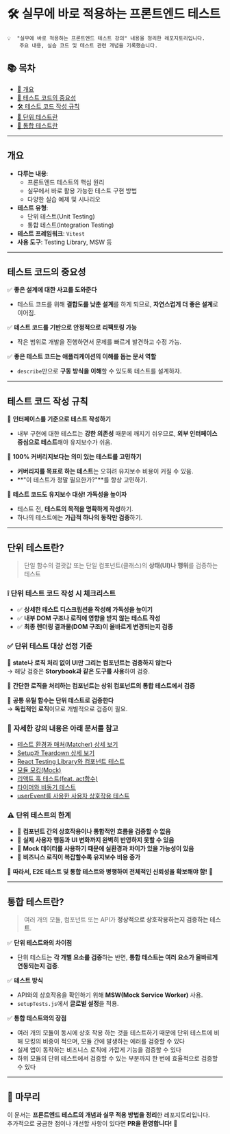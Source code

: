# 🛠 실무에 바로 적용하는 프론트엔드 테스트
~~~ plaintext
💡  "실무에 바로 적용하는 프론트엔드 테스트 강의" 내용을 정리한 레포지토리입니다.  
    주요 내용, 실습 코드 및 테스트 관련 개념을 기록했습니다.
~~~

## 📚 목차
- [📝 개요](#개요)
- [🚀 테스트 코드의 중요성](#테스트-코드의-중요성)
- [🛠 테스트 코드 작성 규칙](#테스트-코드-작성-규칙)
- [🧩 단위 테스트란](#단위-테스트란)
- [🔗 통합 테스트란](#통합-테스트란)

---

## 개요
- **다루는 내용**:
  - 프론트엔드 테스트의 핵심 원리
  - 실무에서 바로 활용 가능한 테스트 구현 방법
  - 다양한 실습 예제 및 시나리오
- **테스트 유형**:
  - 단위 테스트(Unit Testing)
  - 통합 테스트(Integration Testing)
- **테스트 프레임워크**: `Vitest`
- **사용 도구**: Testing Library, MSW 등

---

## 테스트 코드의 중요성
✅ **좋은 설계에 대한 사고를 도와준다**  
   - 테스트 코드를 위해 **결합도를 낮춘 설계**를 하게 되므로, **자연스럽게 더 좋은 설계**로 이어짐.  

✅ **테스트 코드를 기반으로 안정적으로 리팩토링 가능**  
   - 작은 범위로 개발을 진행하면서 문제를 빠르게 발견하고 수정 가능.  

✅ **좋은 테스트 코드는 애플리케이션의 이해를 돕는 문서 역할**  
   - `describe`만으로 **구동 방식을 이해**할 수 있도록 테스트를 설계하자.

---

## 테스트 코드 작성 규칙
📌 **인터페이스를 기준으로 테스트 작성하기**  
   - 내부 구현에 대한 테스트는 **강한 의존성** 때문에 깨지기 쉬우므로, **외부 인터페이스 중심으로 테스트**해야 유지보수가 쉬움.  

📌 **100% 커버리지보다는 의미 있는 테스트를 고민하기**  
   - **커버리지를 목표로 하는 테스트**는 오히려 유지보수 비용이 커질 수 있음.  
   - **"이 테스트가 정말 필요한가?"**를 항상 고민하기.  

📌 **테스트 코드도 유지보수 대상! 가독성을 높이자**  
   - 테스트 전, **테스트의 목적을 명확하게 작성**하기.  
   - 하나의 테스트에는 **가급적 하나의 동작만 검증**하기.

---

## 단위 테스트란?
> 단일 함수의 결괏값 또는 단일 컴포넌트(클래스)의 **상태(UI)나 행위**를 검증하는 테스트

### ❕ 단위 테스트 코드 작성 시 체크리스트
- ✅ **상세한 테스트 디스크립션을 작성해 가독성을 높이기**
- ✅ **내부 DOM 구조나 로직에 영향을 받지 않는 테스트 작성**
- ✅ **최종 렌더링 결과물(DOM 구조)이 올바르게 변경되는지 검증**

### ✅ 단위 테스트 대상 선정 기준
📌 **state나 로직 처리 없이 UI만 그리는 컴포넌트는 검증하지 않는다**  
   → 해당 검증은 **Storybook과 같은 도구를 사용**하여 검증.  

📌 **간단한 로직을 처리하는 컴포넌트는 상위 컴포넌트의 통합 테스트에서 검증**  

📌 **공통 유틸 함수는 단위 테스트로 검증한다**  
   → **독립적인 로직**이므로 개별적으로 검증이 필요.  

### 📌 **자세한 강의 내용은 아래 문서를 참고**
- [테스트 환경과 매처(Matcher) 상세 보기](./unit-test/docs/test-environment-and-matchers.md)<br>
- [Setup과 Teardown 상세 보기](./unit-test/docs/setup-and-teardown.md)<br>
- [React Testing Library와 컴포넌트 테스트](./unit-test/docs/react-testing-library-and-component-test.md)<br>
- [모듈 모킹(Mock)](./unit-test/docs/module-mocking.md)<br>
- [리액트 훅 테스트(feat. act함수)](./unit-test/docs/react-hook-test.md)<br>
- [타이머와 비동기 테스트](./unit-test/docs/timer-and-async-test.md)<br>
- [userEvent를 사용한 사용자 상호작용 테스트](./unit-test/docs/userEvent-Interaction-Testing.md)<br>

### ⚠ 단위 테스트의 한계  

- 🔹 **컴포넌트 간의 상호작용이나 통합적인 흐름을 검증할 수 없음**  
- 🔹 **실제 사용자 행동과 UI 변화까지 완벽히 반영하지 못할 수 있음**  
- 🔹 **Mock 데이터를 사용하기 때문에 실환경과 차이가 있을 가능성이 있음**  
- 🔹 **비즈니스 로직이 복잡할수록 유지보수 비용 증가**  

📌 **따라서, E2E 테스트 및 통합 테스트와 병행하여 전체적인 신뢰성을 확보해야 함!** 🚀

---

## 통합 테스트란?
> 여러 개의 모듈, 컴포넌트 또는 API가 **정상적으로 상호작용하는지 검증하는 테스트**.

✅ **단위 테스트와의 차이점**
- 단위 테스트는 **각 개별 요소를 검증**하는 반면, **통합 테스트는 여러 요소가 올바르게 연동되는지 검증**.

✅ **테스트 방식**
- API와의 상호작용을 확인하기 위해 **MSW(Mock Service Worker)** 사용.
- `setupTests.js`에서 **글로벌 설정**을 적용.

✅ **통합 테스트와의 장점**
- 여러 개의 모듈이 동시에 상호 작용 하는 것을 테스트하기 때문에 단위 테스트에 비해 모킹의 비중이 적으며, 모듈 간에 발생하는 에러를 검증할 수 있다
- 실제 앱이 동작하는 비즈니스 로직에 가깝게 기능을 검증할 수 있다
- 하위 모듈의 단위 테스트에서 검증할 수 있는 부분까지 한 번에 효율적으로 검증할 수 있다

---

## 🎯 마무리
이 문서는 **프론트엔드 테스트의 개념과 실무 적용 방법을 정리**한 레포지토리입니다.  
추가적으로 궁금한 점이나 개선할 사항이 있다면 **PR을 환영합니다!** 🚀
